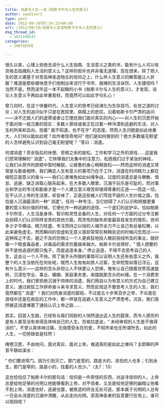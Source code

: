 ```yaml
---
title: 消遣与人生——读《帕斯卡尔与人生的意义》
author: sweditor3
type: post
date: 2012-09-18T07:54:23+00:00
url: /2012/09/18/消遣与人生读帕斯卡尔与人生的意义/
dsq_thread_id:
  - 1831199247
categories:
  - 2007创刊号

---
```

很久以来，心理上拒绝去读什么人生指南、生活意义之类的书，能有什么人可以有资格去指摘别人生活的意义么？这样的拒斥也并非毫无道理，现在想来，除了把人生的意义建基于对至高神圣造物主的信仰之上，什么样人生意义的解答能让人折服？难道是那些被快思手们炮制出来流行于书市、报摊的生活诀窍、人生捷径吗？当然不是。然而读毕这一本不起眼的小书《帕斯卡尔与人生的意义》，才发现，谈论人生意义不再如此举重若轻，而竟然可以如此字句扎心！

曾几何时，在这个快餐时代，人生意义的思考已经演化为生存技巧、处世之道的讨论；对人生的追问似乎只是在医院里、病榻上的悲叹。沿着帕斯卡尔严肃的追问——决不迁就人们的虚荣或者让它搅扰我们面对真实的内心——对人生的沉思开始于面对铁一般沉重的现实：多数人曾经或者正在过着一种冷漠和逃避的生活，对人生的所来和去向，抱着“ 我不知道，也不在乎” 的态度。然而人生问题是如此地重大，人们何以能如此呢？如作者惊奇地问“ 他们是如何做到的？绝大多数毫无盼望的人怎样避免认识到自己毫无盼望呢？ ”答曰：消遣。

何谓消遣？茶余饭后的休憩、劳顿之余的放松、工作和学习之外的游戏……这是我们惯常理解的“ 消遣”，它转移我们太集中的注意力，松弛我们过于紧张的神经，让我们从劳作的困顿中暂时解脱，让疲惫的身心稍稍放松——然而这样的消遣又常常是与勤奋相悖，我们确定人生有意义的事项乃在于工作，消遣在时间精力上都在缩短正面意义的奋斗——我们心里难免如此纠缠争战，过度的消遣总是与懒散、惰怠、逃避、缺乏进取心联系起来，在大多数人眼里，沉溺于玩乐是可耻的，而对事业和学业的专注和勤奋才是一个人建立意义艰苦却值得尊重的正途——而这一切，在不认识上帝的生活里，却变味了，正是这些被人们笃信不疑的人生价值之路，恰恰是人沉溺最深的一种“ 消遣”。任何一种专注，当它妨碍了人们认识和把握更重要的意义和价值的时候，它便化作一种逃避的途径、一个虚幻的庇护伞。恰如帕斯卡尔所言，人生当是身体、智识和灵性全备的人生，对任何一个方面的过分专注都会妨碍人们认识同样宝贵的其他方面，而灵性的缺失却是最容易发生的情形。世间多少才华横溢、精力旺盛、专注而持之以恒的人竭尽全力不让自己有丝毫松懈，以此来避免虚无，然而瞬间的空虚和无意义感却常常在稍稍驻足的时候闪念而过——这种挥之不去，避之不及的恐惧让一个人更疯狂地投入眼前视线所及的事业，就好像一个吸食毒品者，对毒品的需求剂量越来越大。帕斯卡尔说得好，“ 猎人想要的并不是他追逐的那只兔子，而是追逐本身。” 停止追逐，不得不去思考自己的人生，这会让一个人不快。除了我手头所做的事情可以证明人生还有些意义之外，我整个的人生当依托在何处呢，既然人生匆匆如旅人过客，生命短暂如落日浮云，这有什么意义——这样的念头非但让人不快更让人恐惧，惟有让自己随着世界高速旋转，沉浸在学业、事业、婚姻、家庭事务里，来摆脱那念头的纠缠。在一个消费至上的时代，我们曾拒绝沉溺于肉体的消遣，我们用自以为有意义的方式为自己建立意义，通过疯狂工作拼命奋斗来寻求意义，然而反观这不要思考人生的人生，我们竟然都在“ 消遣” ！我们对肉身消遣的鄙视，不过是五十步笑百步之举，不论是在游戏中还是在疯狂的工作中，都一样是在逃避人生意义之严肃思考。况且，我们竟然被这消遣堵塞了通往认识上帝之路……

其实，回首人生路，已经有与我们同龄的人悄然退出这人生的筵席，而令人感伤的是有人甚至没有来得及体味自己的人生。苏格拉底说，“ 未经审视的人生是不值得活的”。不曾认真体味过痛，无缘感受永在的爱，不知所来也无所谓所去，如此的人生，一切劳碌皆是枉然！

掩卷沉思，不由地问，面对真实、面对上帝，难道真的是如此之难吗？主耶稣的声音平静如溪水：

“ 你们要进窄门。因为引到灭亡，那门是宽的，路是大的，进去的人也多；引到永生，那门是窄的，路是小的，找着的人也少。”（太7：13）

这也恰恰应了帕斯卡尔的那句话：信仰是一件奇怪的东西，对追寻信仰的人，上帝总是给他足够的光明让他能够看到上帝，对不信者，又总是给他足够的幽暗让他看不到上帝。消遣也好，逃避也罢，被拣选的终会无处可逃，那本属于光明的人总有一日会从消遣的沉溺中清醒，从此走向光明。至高神圣者的旨意要行在地上，谁可以阻挡呢？